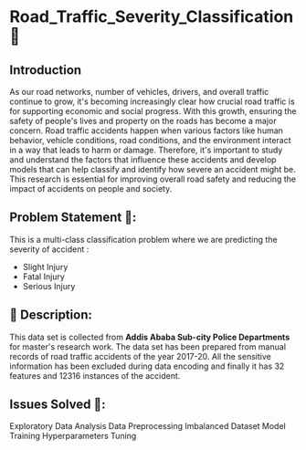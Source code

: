 # Road_Traffic_Severity_Classification 🚦
## Introduction
As our road networks, number of vehicles, drivers, and overall traffic continue to grow, it's becoming increasingly clear how crucial road traffic is for supporting economic and social progress. With this growth, ensuring the safety of people's lives and property on the roads has become a major concern. Road traffic accidents happen when various factors like human behavior, vehicle conditions, road conditions, and the environment interact in a way that leads to harm or damage. Therefore, it's important to study and understand the factors that influence these accidents and develop models that can help classify and identify how severe an accident might be. This research is essential for improving overall road safety and reducing the impact of accidents on people and society.


##  Problem Statement 🤔: 
This is a multi-class classification problem where we are predicting the severity of accident :
* Slight Injury
* Fatal Injury
* Serious Injury

## 🧾 Description: 
This data set is collected from **Addis Ababa Sub-city Police Departments** for master's research work. The data set has been prepared from manual records of road traffic accidents of the year 2017-20. All the sensitive information has been excluded during data encoding and finally it has 32 features and 12316 instances of the accident.


## Issues Solved 📧:
Exploratory Data Analysis
Data Preprocessing
Imbalanced Dataset
Model Training
Hyperparameters Tuning


